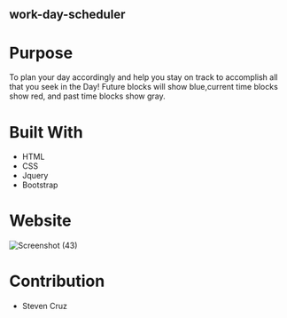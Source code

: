 ## work-day-scheduler

# Purpose
To plan your day accordingly and help you stay on track to accomplish all that you seek in the Day!
Future blocks will show blue,current time blocks show red, and past time blocks show gray.

# Built With
* HTML
* CSS
* Jquery
* Bootstrap

# Website
![Screenshot (43)](https://user-images.githubusercontent.com/92316250/146061842-8df3cd87-e913-4303-a03c-686e707e543e.png)





# Contribution
* Steven Cruz

